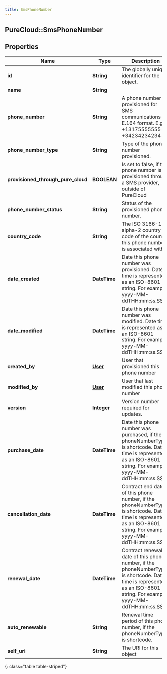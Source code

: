 ```yaml
---
title: SmsPhoneNumber
---
```

## PureCloud::SmsPhoneNumber

## Properties

|Name | Type | Description | Notes|
|------------ | ------------- | ------------- | -------------|
| **id** | **String** | The globally unique identifier for the object. | [optional] |
| **name** | **String** |  | [optional] |
| **phone_number** | **String** | A phone number provisioned for SMS communications in E.164 format. E.g. +13175555555 or +34234234234 | |
| **phone_number_type** | **String** | Type of the phone number provisioned. | [optional] |
| **provisioned_through_pure_cloud** | **BOOLEAN** | Is set to false, if the phone number is provisioned through a SMS provider, outside of PureCloud | [optional] |
| **phone_number_status** | **String** | Status of the provisioned phone number. | [optional] |
| **country_code** | **String** | The ISO 3166-1 alpha-2 country code of the country this phone number is associated with. | [optional] |
| **date_created** | **DateTime** | Date this phone number was provisioned. Date time is represented as an ISO-8601 string. For example: yyyy-MM-ddTHH:mm:ss.SSSZ | [optional] |
| **date_modified** | **DateTime** | Date this phone number was modified. Date time is represented as an ISO-8601 string. For example: yyyy-MM-ddTHH:mm:ss.SSSZ | [optional] |
| **created_by** | [**User**](User.html) | User that provisioned this phone number | [optional] |
| **modified_by** | [**User**](User.html) | User that last modified this phone number | [optional] |
| **version** | **Integer** | Version number required for updates. | |
| **purchase_date** | **DateTime** | Date this phone number was purchased, if the phoneNumberType is shortcode. Date time is represented as an ISO-8601 string. For example: yyyy-MM-ddTHH:mm:ss.SSSZ | [optional] |
| **cancellation_date** | **DateTime** | Contract end date of this phone number, if the phoneNumberType is shortcode. Date time is represented as an ISO-8601 string. For example: yyyy-MM-ddTHH:mm:ss.SSSZ | [optional] |
| **renewal_date** | **DateTime** | Contract renewal date of this phone number, if the phoneNumberType is shortcode. Date time is represented as an ISO-8601 string. For example: yyyy-MM-ddTHH:mm:ss.SSSZ | [optional] |
| **auto_renewable** | **String** | Renewal time period of this phone number, if the phoneNumberType is shortcode. | [optional] |
| **self_uri** | **String** | The URI for this object | [optional] |
{: class="table table-striped"}



